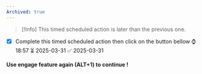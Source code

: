 ```yaml
---
Archived: true
---
```



> [!Info]
> This timed scheduled action is later than the previous one. 

- [x] Complete this timed scheduled action then click on the button bellow ⌚18:57 ⏳ 2025-03-31 ✅ 2025-03-31



**Use engage feature again (ALT+1) to continue !**
